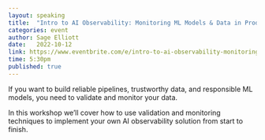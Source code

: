 ```yaml
---
layout: speaking
title:  "Intro to AI Observability: Monitoring ML Models & Data in Production"
categories: event
author: Sage Elliott
date:   2022-10-12
link: https://www.eventbrite.com/e/intro-to-ai-observability-monitoring-ml-models-data-in-production-tickets-427470233977?aff=sage
time: 5:30pm
published: true
---
```


If you want to build reliable pipelines, trustworthy data, and responsible ML models, you need to validate and monitor your data.

In this workshop we’ll cover how to use validation and monitoring techniques to implement your own AI observability solution from start to finish.

